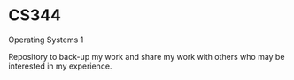 # CS344
Operating Systems 1

Repository to back-up my work and share my work with others who may be interested in my experience. 
